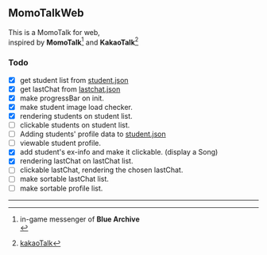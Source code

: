## MomoTalkWeb

This is a MomoTalk for web,<br>
inspired by **MomoTalk**[^1] and **KakaoTalk**[^2]

### Todo
- [x] get student list from [student.json](./json/students.json)
- [x] get lastChat from [lastchat.json](./json/lastchat.json)
- [x] make progressBar on init.
- [x] make student image load checker.
- [x] rendering students on student list.
- [ ] clickable students on student list.
- [ ] Adding students' profile data to [student.json](./json/students.json)
- [ ] viewable student profile.
- [x] add student's ex-info and make it clickable. (display a Song)
- [x] rendering lastChat on lastChat list.
- [ ] clickable lastChat, rendering the chosen lastChat.
- [ ] make sortable lastChat list.
- [ ] make sortable profile list.

---
[^1]: in-game messenger of **Blue Archive**<br>
[^2]:[kakaoTalk](https://en.m.wikipedia.org/wiki/KakaoTalk)
